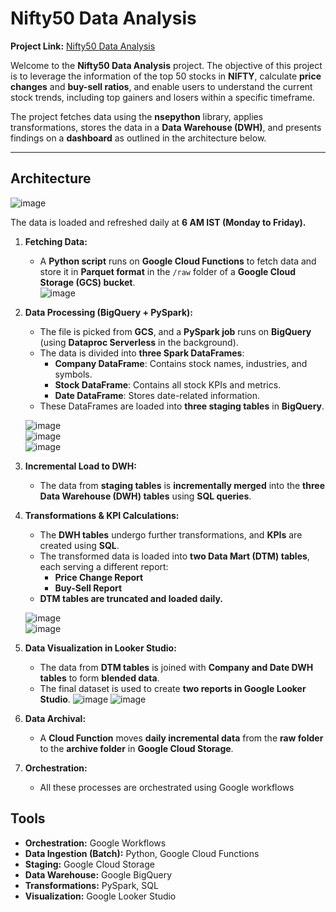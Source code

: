 # Nifty50 Data Analysis  

**Project Link:** [Nifty50 Data Analysis](https://lookerstudio.google.com/u/1/reporting/bbafb746-adf8-4a30-b7ed-65a809c9215b/page/JVgvE)  

Welcome to the **Nifty50 Data Analysis** project. The objective of this project is to leverage the information of the top 50 stocks in **NIFTY**, calculate **price changes** and **buy-sell ratios**, and enable users to understand the current stock trends, including top gainers and losers within a specific timeframe.  

The project fetches data using the **nsepython** library, applies transformations, stores the data in a **Data Warehouse (DWH)**, and presents findings on a **dashboard** as outlined in the architecture below.  

---

## **Architecture**  

![image](https://github.com/user-attachments/assets/1cc8ed3c-40ee-45ff-9956-372faf914f04)  

The data is loaded and refreshed daily at **6 AM IST (Monday to Friday).**  

1. **Fetching Data:**  
   - A **Python script** runs on **Google Cloud Functions** to fetch data and store it in **Parquet format** in the `/raw` folder of a **Google Cloud Storage (GCS) bucket**.  
   ![image](https://github.com/user-attachments/assets/90de55b2-ada3-4409-a45a-ac4299a5f9f6)  

2. **Data Processing (BigQuery + PySpark):**  
   - The file is picked from **GCS**, and a **PySpark job** runs on **BigQuery** (using **Dataproc Serverless** in the background).  
   - The data is divided into **three Spark DataFrames**:  
     - **Company DataFrame**: Contains stock names, industries, and symbols.  
     - **Stock DataFrame**: Contains all stock KPIs and metrics.  
     - **Date DataFrame**: Stores date-related information.  
   - These DataFrames are loaded into **three staging tables** in **BigQuery**.  

   ![image](https://github.com/user-attachments/assets/5bb41a77-2594-45ca-8d34-8db0d97f9d48)  
   ![image](https://github.com/user-attachments/assets/45bf1bd8-33b5-4161-aef6-649547519cea)  
   ![image](https://github.com/user-attachments/assets/97925e1a-46dd-4aa7-bca9-9e21f01aaa7f)  

3. **Incremental Load to DWH:**  
   - The data from **staging tables** is **incrementally merged** into the **three Data Warehouse (DWH) tables** using **SQL queries**.  

4. **Transformations & KPI Calculations:**  
   - The **DWH tables** undergo further transformations, and **KPIs** are created using **SQL**.  
   - The transformed data is loaded into **two Data Mart (DTM) tables**, each serving a different report:  
     - **Price Change Report**  
     - **Buy-Sell Report**  
   - **DTM tables are truncated and loaded daily.**  

   ![image](https://github.com/user-attachments/assets/9ee82bed-28a9-4bb6-9701-c738d1c8937f)  
   ![image](https://github.com/user-attachments/assets/1d807a9a-de0a-4624-82e6-4807809eccf9)  

5. **Data Visualization in Looker Studio:**  
   - The data from **DTM tables** is joined with **Company and Date DWH tables** to form **blended data**.  
   - The final dataset is used to create **two reports in Google Looker Studio**.
     ![image](https://github.com/user-attachments/assets/bbab37d5-8449-4b07-882d-bcbfbcd89d8b)
     ![image](https://github.com/user-attachments/assets/3a5008f1-82f2-456e-b7f9-d9288803c0f2)


6. **Data Archival:**  
   - A **Cloud Function** moves **daily incremental data** from the **raw folder** to the **archive folder** in **Google Cloud Storage**.  

7. **Orchestration:**
   - All these processes are orchestrated using Google workflows 
     


## **Tools**  

- **Orchestration:** Google Workflows  
- **Data Ingestion (Batch):** Python, Google Cloud Functions  
- **Staging:** Google Cloud Storage  
- **Data Warehouse:** Google BigQuery  
- **Transformations:** PySpark, SQL  
- **Visualization:** Google Looker Studio  


